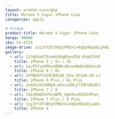 ```yaml
---
layout: produk-casinghp
title: Maroon 5 Sugar iPhone Case
categories: apple

# Produk
product-title: Maroon 5 Sugar iPhone Case
harga: 90000
sku: hn-0726
image-drive: 1syJtYZhlBUqtPREnCv4qOp9EqoELyAXL
gallery:
  - url: 11lHhGeETXsekU50qBSeoTD4-8tmXChhP
    title: iPhone 5 / 5s / SE
  - url: 1acP57syHP6ueBUNrd6vwoNmOLGMe1nzN
    title: iPhone 6 / 6s
  - url: 1FPNbEP1mZ9CB41Xb_GFw-Z52a0-oU-Lx
    title: iPhone 6 Plus / 6s Plus
  - url: 1eXdniOC9HMp9-pHzvaZNLyTI9PiOh0Fv
    title: iPhone 7 / 8
  - url: 1XpsRm85GY5xxWMS_OgHZevdCDeh9hon_
    title: iPhone 7 Plus / 8 Plus
  - url: 1syJtYZhlBUqtPREnCv4qOp9EqoELyAXL
    title: iPhone X
---
```

